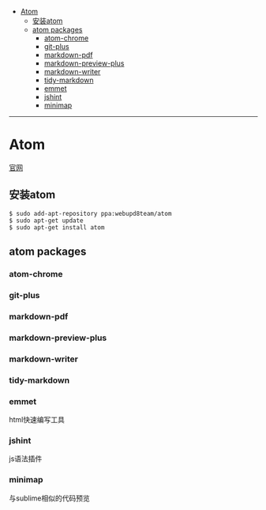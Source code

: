 <!--toc-->

- [Atom](#atom)
	- [安装atom](#安装atom)
	- [atom packages](#atom-packages)
		- [atom-chrome](#atom-chrome)
		- [git-plus](#git-plus)
		- [markdown-pdf](#markdown-pdf)
		- [markdown-preview-plus](#markdown-preview-plus)
		- [markdown-writer](#markdown-writer)
		- [tidy-markdown](#tidy-markdown)
		- [emmet](#emmet)
		- [jshint](#jshint)
		- [minimap](#minimap)

<!-- tocstop -->

----

# Atom

[官网](atom.io)

## 安装atom

```
$ sudo add-apt-repository ppa:webupd8team/atom
$ sudo apt-get update
$ sudo apt-get install atom
```

## atom packages

### atom-chrome

### git-plus

### markdown-pdf

### markdown-preview-plus

### markdown-writer

### tidy-markdown

### emmet

html快速编写工具

### jshint

js语法插件

### minimap

与sublime相似的代码预览
